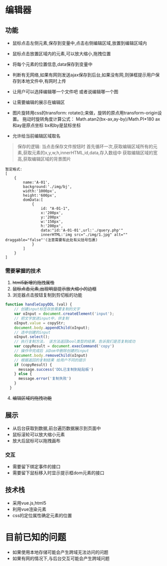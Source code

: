 <!--
 * @Author: li_x
 * @LastEditors: Do not edit
 * @Date: 2019-09-20 09:01:02
 * @LastEditTime: 2019-09-23 10:55:08
 * @Version: 1.0
 * @Description: 描述
 * @Company: 济南广域软件
 * @Copyright: Copyright (c) Jnwat Soft
 * @Remarks: 备注
 -->
# 编辑器
## 功能
* 鼠标点击左侧元素,保存到变量中,点击右侧编辑区域,放置到编辑区域内
* 鼠标点击放置区域内的元素,可以放大缩小,拖拽位置
* 将每个元素的位置信息,data保存到变量中
* 判断有无网络,如果有网则发送ajax保存到后台,如果没有网,则弹框提示用户保存到本地文件中,有网时上传

* 让用户可以选择编辑哪一个文件吧 或者说编辑哪一个图 
* 让需要编辑的展示在编辑区

* 图片旋转用css的transform: rotate();来做，旋转的原点用transform-origin设置。
    拖动时旋转角度计算公式：
    Math.atan2(bx-ax,ay-by)/Math.PI*180
    ax和ay是原点坐标
    bx和by是鼠标坐标
* 允许给当前编辑区域取名
>保存的逻辑:
当点击保存文件按钮时 
首先循环一次,获取编辑区域所有的元素,获取元素的x,y,w,h,innerHTML,id,data,存入数组中 
获取编辑区域的宽高,获取编辑区域的背景图片
```
暂定格式:
[
    {
        name:'A-01',
        background:'./img/bj',
        width:'1000px',
        height:'600px',
        domData:[
            {
                id: "A-01-1",
                x:'200px',
                y:'200px'
                w:'150px',
                h:'200px',
                data:"id:'A-01-01',url:'./query.php'"
                innerHTML:'img src="./img/1.jpg" alt="" draggable="false"'(注意需要有此处有尖括号包裹)
            }
        ]
    }
]
```


### 需要掌握的技术
1. ~~html5新增的拖拽属性~~
2. ~~鼠标点击元素,出现明显提示放大缩小的边框~~
3. 浏览器点击按钮复制到剪切板的功能
```JavaScript
function handleCopyDDL (val) {
    // 创建input标签存放需要复制的文字
    var oInput = document.createElement('input');
    // 把文字放进input中，供复制
    oInput.value = copyStr;
    document.body.appendChild(oInput);
    // 选中创建的input
    oInput.select();
    // 执行复制方法， 该方法返回bool类型的结果，告诉我们是否复制成功
    var copyResult = document.execCommand('copy')
    // 操作中完成后 从Dom中删除创建的input
    document.body.removeChild(oInput)
    // 根据返回的复制结果 给用户不同的提示
    if (copyResult) {
      message.success('DDL已复制到粘贴板')
    } else {
      message.error('复制失败')
    }
  }
```
4. ~~编辑区域的拖拽功能~~




## 展示
* 从后台获取到数据,前台遍历数据展示到页面中
* 鼠标滚轮可以放大缩小元素
* 放大后鼠标可以拖拽画布


### 交互
* 需要留下绑定事件的接口
* 需要留下鼠标移入时显示提示框dom元素的接口

## 技术栈
* 采用vue.js,html5
* 利用vue渲染元素
* css的定位属性确定元素的位置

# 目前已知的问题
* 如果使用本地存储可能会产生跨域无法访问的问题
* 如果有网的情况下,与后台交互可能会产生跨域问题